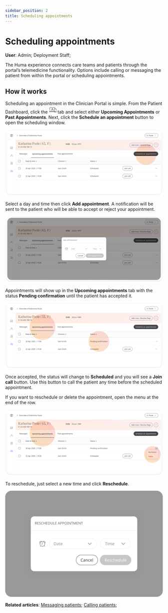 ```yaml
---
sidebar_position: 2
title: Scheduling appointments 
---
```

# Scheduling appointments
**User**: Admin; Deployment Staff; 

The Huma experience connects care teams and patients through the portal’s telemedicine functionality. Options include calling or messaging the patient from within the portal or scheduling appointments.
## How it works​

Scheduling an appointment in the Clinician Portal is simple. From the Patient Dashboard, click the ![Telemedicine](./assets/Telemedicine.png) tab and select either **Upcoming Appointments** or **Past Appointments**. Next, click the **Schedule an appointment** button to open the scheduling window. 

![Scheduling](./assets/Scheduling01.png)

Select a day and time then click **Add appointment**. A notification will be sent to the patient who will be able to accept or reject your appointment.

![Scheduling](./assets/Scheduling05.png)

Appointments will show up in the **Upcoming appointments** tab with the status **Pending confirmation** until the patient has accepted it.

![Pending confirmation](./assets/Scheduling02.png)

Once accepted, the status will change to **Scheduled** and you will see a **Join call** button. Use this button to call the patient any time before the scheduled appointment.
 
If you want to reschedule or delete the appointment, open the menu at the end of the row.

![Delete appointment](./assets/Scheduling03.png)

To reschedule, just select a new time and click **Reschedule**.

![Reschedule appointment](./assets/Scheduling04.png)

**Related articles**: [Messaging patients](./messaging-patients.md); [Calling patients](./calling-patients.md);

